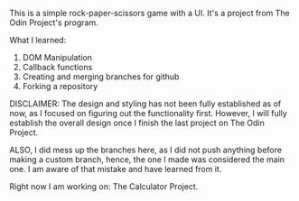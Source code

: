 This is a simple rock-paper-scissors game with a UI. It's a project from The Odin Project's program.

What I learned:
1. DOM Manipulation
2. Callback functions
3. Creating and merging branches for github
4. Forking a repository

DISCLAIMER: 
The design and styling has not been fully established as of now, as I focused on figuring out the functionality first. However, I will fully establish the overall design once I finish the last project on The Odin Project.

ALSO, I did mess up the branches here, as I did not push anything before making a custom branch, hence, the one I made was considered the main one. I am aware of that mistake and have learned from it.

Right now I am working on: The Calculator Project.